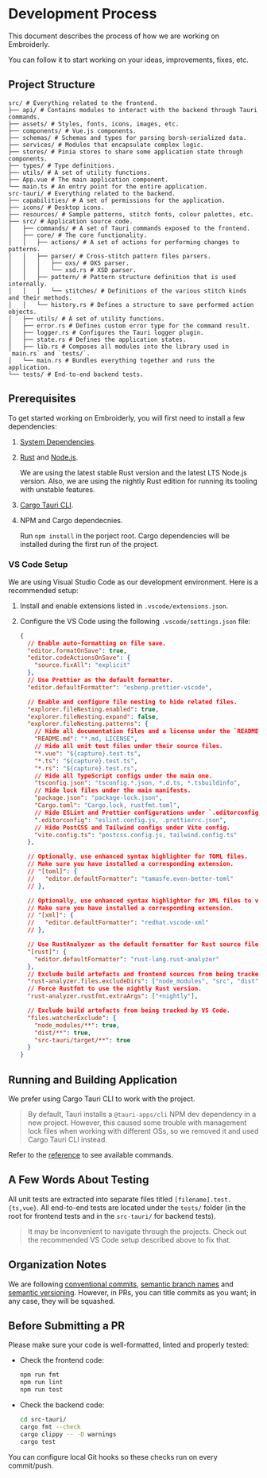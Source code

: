 # Development Process

This document describes the process of how we are working on Embroiderly.

You can follow it to start working on your ideas, improvements, fixes, etc.

## Project Structure

```
src/ # Everything related to the frontend.
├── api/ # Contains modules to interact with the backend through Tauri commands.
├── assets/ # Styles, fonts, icons, images, etc.
├── components/ # Vue.js components.
├── schemas/ # Schemas and types for parsing borsh-serialized data.
├── services/ # Modules that encapsulate complex logic.
├── stores/ # Pinia stores to share some application state through components.
├── types/ # Type definitions.
├── utils/ # A set of utility functions.
├── App.vue # The main application component.
└── main.ts # An entry point for the entire application.
src-tauri/ # Everything related to the backend.
├── capabilities/ # A set of permissions for the application.
├── icons/ # Desktop icons.
├── resources/ # Sample patterns, stitch fonts, colour palettes, etc.
├── src/ # Application source code.
│   ├── commands/ # A set of Tauri commands exposed to the frontend.
│   ├── core/ # The core functionality.
│   │   ├── actions/ # A set of actions for performing changes to patterns.
│   │   ├── parser/ # Cross-stitch pattern files parsers.
│   │   │   ├── oxs/ # OXS parser.
│   │   │   └── xsd.rs # XSD parser.
│   │   ├── pattern/ # Pattern structure definition that is used internally.
│   │   │   └── stitches/ # Definitions of the various stitch kinds and their methods.
│   │   └── history.rs # Defines a structure to save performed action objects.
│   ├── utils/ # A set of utility functions.
│   ├── error.rs # Defines custom error type for the command result.
│   ├── logger.rs # Configures the Tauri logger plugin.
│   ├── state.rs # Defines the application states.
│   ├── lib.rs # Composes all modules into the library used in `main.rs` and `tests/`.
│   └── main.rs # Bundles everything together and runs the application.
└── tests/ # End-to-end backend tests.
```

## Prerequisites

To get started working on Embroiderly, you will first need to install a few dependencies:

1. [System Dependencies](https://tauri.app/start/prerequisites/#system-dependencies).

2. [Rust](https://rust-lang.org/tools/install) and [Node.js](https://nodejs.org/en/download).

   We are using the latest stable Rust version and the latest LTS Node.js version.
   Also, we are using the nightly Rust edition for running its tooling with unstable features.

3. [Cargo Tauri CLI](https://tauri.app/reference/cli).

4. NPM and Cargo dependecnies.

   Run `npm install` in the porject root.
   Cargo dependencies will be installed during the first run of the project.

### VS Code Setup

We are using Visual Studio Code as our development environment.
Here is a recommended setup:

1. Install and enable extensions listed in `.vscode/extensions.json`.
2. Configure the VS Code using the following `.vscode/settings.json` file:

   ```json
   {
     // Enable auto-formatting on file save.
     "editor.formatOnSave": true,
     "editor.codeActionsOnSave": {
       "source.fixAll": "explicit"
     },
     // Use Prettier as the default formatter.
     "editor.defaultFormatter": "esbenp.prettier-vscode",

     // Enable and configure file nesting to hide related files.
     "explorer.fileNesting.enabled": true,
     "explorer.fileNesting.expand": false,
     "explorer.fileNesting.patterns": {
       // Hide all documentation files and a license under the `README.md`.
       "README.md": "*.md, LICENSE",
       // Hide all unit test files under their source files.
       "*.vue": "${capture}.test.ts",
       "*.ts": "${capture}.test.ts",
       "*.rs": "${capture}.test.rs",
       // Hide all TypeScript configs under the main one.
       "tsconfig.json": "tsconfig.*.json, *.d.ts, *.tsbuildinfo",
       // Hide lock files under the main manifests.
       "package.json": "package-lock.json",
       "Cargo.toml": "Cargo.lock, rustfmt.toml",
       // Hide ESLint and Prettier configurations under `.editorconfig`.
       ".editorconfig": "eslint.config.js, .prettierrc.json",
       // Hide PostCSS and Tailwind configs under Vite config.
       "vite.config.ts": "postcss.config.js, tailwind.config.ts"
     },

     // Optionally, use enhanced syntax highlighter for TOML files.
     // Make sure you have installed a corresponding extension.
     // "[toml]": {
     //   "editor.defaultFormatter": "tamasfe.even-better-toml"
     // },

     // Optionally, use enhanced syntax highlighter for XML files to view OXS patterns.
     // Make sure you have installed a corresponding extension.
     // "[xml]": {
     //   "editor.defaultFormatter": "redhat.vscode-xml"
     // },

     // Use RustAnalyzer as the default formatter for Rust source files.
     "[rust]": {
       "editor.defaultFormatter": "rust-lang.rust-analyzer"
     },
     // Exclude build artefacts and frontend sources from being tracked by RustAnalyzer.
     "rust-analyzer.files.excludeDirs": ["node_modules", "src", "dist"],
     // Force Rustfmt to use the nightly Rust version.
     "rust-analyzer.rustfmt.extraArgs": ["+nightly"],

     // Exclude build artefacts from being tracked by VS Code.
     "files.watcherExclude": {
       "node_modules/**": true,
       "dist/**": true,
       "src-tauri/target/**": true
     }
   }
   ```

## Running and Building Application

We prefer using Cargo Tauri CLI to work with the project.

> By default, Tauri installs a `@tauri-apps/cli` NPM dev dependency in a new project.
> However, this caused some trouble with management lock files when working with different OSs, so we removed it and used Cargo Tauri CLI instead.

Refer to the [reference](https://tauri.app/reference/cli) to see available commands.

## A Few Words About Testing

All unit tests are extracted into separate files titled `[filename].test.{ts,vue}`.
All end-to-end tests are located under the `tests/` folder (in the root for frontend tests and in the `src-tauri/` for backend tests).

> It may be inconvenient to navigate through the projects.
> Check out the recommended VS Code setup described above to fix that.

## Organization Notes

We are following [conventional commits](https://conventionalcommits.org/en/v1.0.0), [semantic branch names](https://gist.github.com/seunggabi/87f8c722d35cd07deb3f649d45a31082) and [semantic versioning](https://semver.org).
However, in PRs, you can title commits as you want; in any case, they will be squashed.

## Before Submitting a PR

Please make sure your code is well-formatted, linted and properly tested:

- Check the frontend code:

  ```sh
  npm run fmt
  npm run lint
  npm run test
  ```

- Check the backend code:

  ```sh
  cd src-tauri/
  cargo fmt --check
  cargo clippy -- -D warnings
  cargo test
  ```

You can configure local Git hooks so these checks run on every commit/push.
